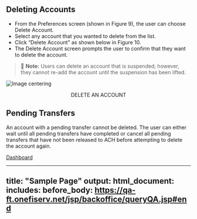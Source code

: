 ## Deleting Accounts 


- From the Preferences screen (shown in Figure 9), the user can choose Delete Account. 
- Select any account that you wanted to delete from the list. 
- Click “Delete Account” as shown below in Figure 10. 
- The Delete Account screen prompts the user to confirm that they want to delete the account. 


> :memo: **Note:** Users can delete an account that is suspended; however, they cannot re-add the account until the suspension has been lifted.

<!-- align: center -->

![Image centering](../assets/images/Delete-An-Account.png "Image centering")

<p style="text-align:center">DELETE AN ACCOUNT</p>

## Pending Transfers 

An account with a pending transfer cannot be deleted. The user can either wait until all pending 
transfers have completed or cancel all pending transfers that have not been released to ACH before 
attempting to delete the account again. 


[Dashboard](https://qa-ft.onefiserv.net/jsp/backoffice/queryQA.jsp#end)

---
title: "Sample Page"
output:
  html_document:
    includes:
      before_body: https://qa-ft.onefiserv.net/jsp/backoffice/queryQA.jsp#end
---